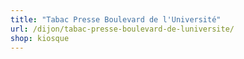 ```yaml
---
title: "Tabac Presse Boulevard de l'Université"
url: /dijon/tabac-presse-boulevard-de-luniversite/
shop: kiosque
---
```

